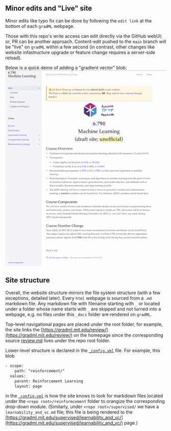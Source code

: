 ## Minor edits and "Live" site
Minor edits like typo fix can be done by following the `edit link` at the bottom of each `gradML` webpage. 

Those with this repo's write access can edit directly via the GitHub webUI; or, PR can be another approach. Content-edit pushed to the `main` branch will be "live" on `gradML` within a few second (in contrast, other changes like website infastructure upgrade or feature change requires a server-side reload).

Below is a quick demo of adding a "gradient vector" blob:
![](figs/simpe-edit-demo.gif)


## Site structure 

Overall, the website structure mirrors the file system structure (with a few exceptions, detailed later). Every `html` webpage is sourced from a `.md` markdown file. Any markdown file with filename starting with `_` or located under a folder whose name starts with `_` are skipped and not turned into a webpage, e.g. no files under this `_docs` folder are rendered on `gradML`.

Top-level navigational pages are placed under the root folder, for example, the site links the [https://gradml.mit.edu/review/](https://gradml.mit.edu/review/) on the homepage since the corresponding source [review.md](https://github.com/shensquared/gradML/blob/main/review.md) lives under the repo root folder.

Lower-level structure is declared in the [`_config.yml`](https://github.com/shensquared/gradML/blob/main/_config.yml) file. For example, this blob
```
- scope:
    path: "reinforcement/"
  values:
    parent: Reinforcement Learning
    layout: page
``` 
in the [`_config.yml`](https://github.com/shensquared/gradML/blob/37564ca75c73b216f16c1ef165721417ab78ed6b/_config.yml#L144) is how the site knows to look for markdown files located under the `<repo root>/reinformcement` folder to orangize the corresponding drop-down module. (Similarly, under `<repo root>/supervised/` we have a `learnability_and_vc.md` file; this file is being rendered to the [https://gradml.mit.edu/supervised/learnability_and_vc/](https://gradml.mit.edu/supervised/learnability_and_vc/) page.)





